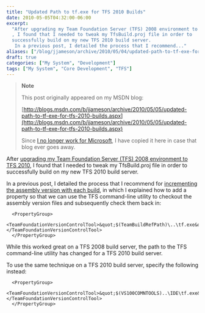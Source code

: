 ```yaml
---
title: "Updated Path to tf.exe for TFS 2010 Builds"
date: 2010-05-05T04:32:00-06:00
excerpt:
  "After upgrading my Team Foundation Server (TFS) 2008 environment to TFS 2010
  , I found that I needed to tweak my TfsBuild.proj file in order to
  successfully build on my new TFS 2010 build server. 
   In a previous post, I detailed the process that I recommend..."
aliases: ["/blog/jjameson/archive/2010/05/04/updated-path-to-tf-exe-for-tfs-2010-builds.aspx", "/blog/jjameson/archive/2010/05/05/updated-path-to-tf-exe-for-tfs-2010-builds.aspx"]
draft: true
categories: ["My System", "Development"]
tags: ["My System", "Core Development", "TFS"]
---
```


> **Note**
>
> This post originally appeared on my MSDN blog:
>
> [http://blogs.msdn.com/b/jjameson/archive/2010/05/05/updated-path-to-tf-exe-for-tfs-2010-builds.aspx](http://blogs.msdn.com/b/jjameson/archive/2010/05/05/updated-path-to-tf-exe-for-tfs-2010-builds.aspx)
>
> Since
> [I no longer work for Microsoft](/blog/jjameson/2011/09/02/last-day-with-microsoft),
> I have copied it here in case that blog ever goes away.

After
[upgrading my Team Foundation Server (TFS) 2008 environment to TFS 2010](/blog/jjameson/2010/05/04/upgrade-team-foundation-server-2008-to-tfs-2010-and-sharepoint-server-2010-overview),
I found that I needed to tweak my TfsBuild.proj file in order to successfully
build on my new TFS 2010 build server.

In a previous post, I detailed the process that I recommend for
[incrementing the assembly version with each build](/blog/jjameson/2010/03/25/incrementing-the-assembly-version-for-each-build),
in which I explained how to add a property so that we can use the TFS
command-line utility to checkout the assembly version files and subsequently
check them back in:

```
  <PropertyGroup>
    <TeamFoundationVersionControlTool>&quot;$(TeamBuildRefPath)\..\tf.exe&quot;</TeamFoundationVersionControlTool>
  </PropertyGroup>
```

While this worked great on a TFS 2008 build server, the path to the TFS
command-line utility has changed for a TFS 2010 build server.

To use the same technique on a TFS 2010 build server, specify the following
instead:

```
  <PropertyGroup>
    <TeamFoundationVersionControlTool>&quot;$(VS100COMNTOOLS)..\IDE\tf.exe&quot;</TeamFoundationVersionControlTool>
  </PropertyGroup>
```
